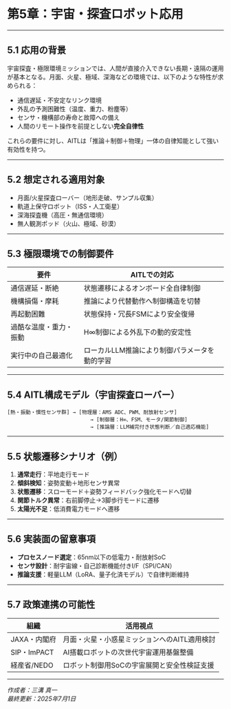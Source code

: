 # 第5章：宇宙・探査ロボット応用

---

## 5.1 応用の背景

宇宙探査・極限環境ミッションでは、人間が直接介入できない長期・遠隔の運用が基本となる。月面、火星、極域、深海などの環境では、以下のような特性が求められる：

- 通信遅延・不安定なリンク環境
- 外乱の予測困難性（温度、重力、粉塵等）
- センサ・機構部の寿命と故障への備え
- 人間のリモート操作を前提としない**完全自律性**

これらの要件に対し、AITLは「推論＋制御＋物理」一体の自律知能として強い有効性を持つ。

---

## 5.2 想定される適用対象

- 月面/火星探査ローバー（地形走破、サンプル収集）
- 軌道上保守ロボット（ISS・人工衛星）
- 深海探査機（高圧・無通信環境）
- 無人観測ポッド（火山、極域、砂漠）

---

## 5.3 極限環境での制御要件

| 要件                         | AITLでの対応                                       |
|------------------------------|----------------------------------------------------|
| 通信遅延・断絶               | 状態遷移によるオンボード全自律制御                 |
| 機構損傷・摩耗               | 推論により代替動作へ制御構造を切替                 |
| 再起動困難                   | 状態保持・冗長FSMにより安全復帰                   |
| 過酷な温度・重力・振動       | H∞制御による外乱下の動的安定性                     |
| 実行中の自己最適化           | ローカルLLM推論により制御パラメータを動的学習     |

---

## 5.4 AITL構成モデル（宇宙探査ローバー）

```
[熱・振動・慣性センサ群] → [物理層：AMS ADC、PWM、耐放射センサ]  
                           → [制御層：H∞、FSM、モータ/関節制御]  
                           → [推論層：LLM補完付き状態判断／自己適応機能]
```

---

## 5.5 状態遷移シナリオ（例）

1. **通常走行**：平地走行モード  
2. **傾斜検知**：姿勢変動＋地形センサ異常  
3. **状態遷移**：スローモード＋姿勢フィードバック強化モードへ切替  
4. **関節トルク異常**：右前脚停止→3脚歩行モードに遷移  
5. **太陽光不足**：低消費電力モードへ遷移

---

## 5.6 実装面の留意事項

- **プロセスノード選定**：65nm以下の低電力・耐放射SoC
- **センサ設計**：耐宇宙線・自己診断機能付きI/F（SPI/CAN）
- **推論支援**：軽量LLM（LoRA、量子化済モデル）で自律判断維持

---

## 5.7 政策連携の可能性

| 組織           | 活用視点                                         |
|----------------|--------------------------------------------------|
| JAXA・内閣府   | 月面・火星・小惑星ミッションへのAITL適用検討     |
| SIP・ImPACT    | AI搭載ロボットの次世代宇宙運用基盤整備           |
| 経産省/NEDO    | ロボット制御用SoCの宇宙展開と安全性検証支援     |

---

*作成者：三溝 真一*  
*最終更新：2025年7月1日*
